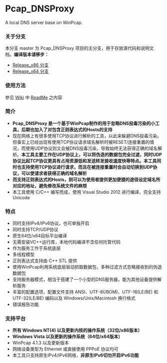 ﻿Pcap_DNSProxy
=====
A local DNS server base on WinPcap.

### 关于分支
本分支 master 为 Pcap_DNSProxy 项目的主分支，用于存放源代码和说明文档。**编译版本请移步：**
* [Release_x86 分支](https://github.com/chengr28/pcap_dnsproxy/tree/Release_x86)<br />
* [Release_x64 分支](https://github.com/chengr28/pcap_dnsproxy/tree/Release_x64)<br />

### 使用方法
参见 [Wiki](https://github.com/chengr28/pcap_dnsproxy/wiki) 中 [ReadMe](https://github.com/chengr28/pcap_dnsproxy/wiki/ReadMe) 之内容

### 简介
* **Pcap_DNSProxy 是一个基于WinPcap制作的用于忽略DNS投毒污染的小工具，后期也加入了对包含正则表达式的Hosts的支持**<br />
* 现在网络上有很多使用TCP协议进行解析的工具，以此来躲避DNS投毒污染。但事实上已经出现有使用TCP协议请求域名解析时被RESET/连接重置的情况，而使用UDP协议则又会被DNS投毒污染，导致始终无法获得正确的域名解析。**本工具主要工作在UDP协议上，可以将伪造的数据包完全过滤，同时UDP协议比起TCP协议更具有占用资源低和发送转发接收速度快等特点。本工具同时也支持使用TCP协议进行请求，而且在被连接重置时会自动切换到UDP协议，可以使请求者获得正确的域名解析**<br />
* **而支持正则表达式的Hosts，则可以为使用者提供更加便捷的途径设定域名所对应的地址，避免修改系统文件的麻烦**<br />
* 本工具使用 C/C++ 编写而成，使用 Visual Studio 2012 进行编译，完全支持 Unicode<br />

### 特点
* 同时支持IPv4/IPv6协议，也可单独开启
* 同时支持TCP/UDP协议
* 原生64位/x64目标平台编译
* 无需安装VC++运行库，本地代码编译不含任何托管代码
* 作为服务工作于系统底层
* 多线程模型
* 正则表达式支持由 C++ STL 提供
* 使用WinPcap利用系统底层驱动抓取数据包，多种过滤方式忽略接收到的伪造数据包
* 支持服务器模式，相当于搭建了一个小型的DNS服务器，能为其他设备提供解析服务
* 丰富的配置选项，配置文件支持 ANSI、UTF-8(/BOM)、UTF-16(LE/BE) 和 UTF-32(LE/BE) 编码以及 Windows/Unix/Macintosh 换行格式
* 错误报告功能

### 支持平台
* **所有 Windows NT(4) 以及更新内核的操作系统（32位/x86版本）**
* **Windows Vista 以及更新的操作系统（64位/x64版本）**
* WinPcap 4.1.3 以及更新版本
* 网络设备类型为 Ethernet 或直接使用 PPPoE 协议均可
* 本工具只支持原生IPv4/IPv6网络，**非原生IPv6切勿开启IPv6功能**